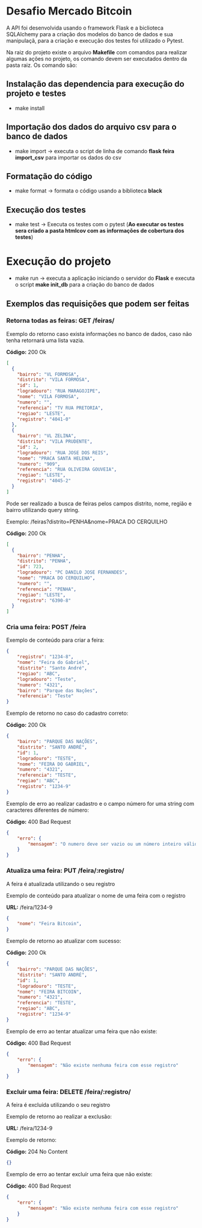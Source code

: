 # Desafio Mercado Bitcoin

A API foi desenvolvida usando o framework Flask e a biclioteca SQLAlchemy para a criação dos modelos do banco de dados e sua manipulaçã, para a criação e execução dos testes foi utilizado o Pytest.

Na raiz do projeto existe o arquivo **Makefile** com comandos para realizar algumas ações no projeto, os comando devem ser executados dentro da pasta raiz. Os comando são:

## Instalação das dependencia para execução do projeto e testes
* make install
## Importação dos dados do arquivo csv para o banco de dados
* make import -> executa o script de linha de comando **flask feira import_csv** para importar os dados do csv
## Formatação do código
* make format -> formata o código usando a biblioteca **black**
## Execução dos testes
* make test -> Executa os testes com o pytest (**Ao executar os testes sera criado a pasta htmlcov com as informações de cobertura dos testes**)
# Execução do projeto
* make run -> executa a aplicação iniciando o servidor do **Flask** e executa o script **make init_db** para a criação do banco de dados

## Exemplos das requisições que podem ser feitas

### **Retorna todas as feiras:** GET /feiras/

Exemplo do retorno caso exista informações no banco de dados, caso não tenha retornará uma lista vazia.

**Código:** 200 Ok

```json
[
  {
    "bairro": "VL FORMOSA", 
    "distrito": "VILA FORMOSA", 
    "id": 1, 
    "logradouro": "RUA MARAGOJIPE", 
    "nome": "VILA FORMOSA", 
    "numero": "", 
    "referencia": "TV RUA PRETORIA", 
    "regiao": "LESTE", 
    "registro": "4041-0"
  }, 
  {
    "bairro": "VL ZELINA", 
    "distrito": "VILA PRUDENTE", 
    "id": 2, 
    "logradouro": "RUA JOSE DOS REIS", 
    "nome": "PRACA SANTA HELENA", 
    "numero": "909", 
    "referencia": "RUA OLIVEIRA GOUVEIA", 
    "regiao": "LESTE", 
    "registro": "4045-2"
  }
]
```
Pode ser realizado a busca de feiras pelos campos distrito, nome, região e bairro utilizando query string.

Exemplo: /feiras?distrito=PENHA&nome=PRACA DO CERQUILHO

**Código:** 200 Ok

```json
[
  {
    "bairro": "PENHA", 
    "distrito": "PENHA", 
    "id": 723, 
    "logradouro": "PC DANILO JOSE FERNANDES", 
    "nome": "PRACA DO CERQUILHO", 
    "numero": "", 
    "referencia": "PENHA", 
    "regiao": "LESTE", 
    "registro": "6390-8"
  }
]
```

### **Cria uma feira:** POST /feira

Exemplo de conteúdo para criar a feira:
```json
{
    "registro": "1234-8",
    "nome": "Feira do Gabriel",
    "distrito": "Santo André",
    "regiao": "ABC",
    "logradouro": "Teste",
    "numero": "4321",
    "bairro": "Parque das Nações",
    "referencia": "Teste"
}
```

Exemplo de retorno no caso do cadastro correto:

**Código:** 200 Ok

```json
{
    "bairro": "PARQUE DAS NAÇÕES",
    "distrito": "SANTO ANDRÉ",
    "id": 1,
    "logradouro": "TESTE",
    "nome": "FEIRA DO GABRIEL",
    "numero": "4321",
    "referencia": "TESTE",
    "regiao": "ABC",
    "registro": "1234-9"
}
```

Exemplo de erro ao realizar cadastro e o campo número for uma string com caracteres diferentes de número:

**Código:** 400 Bad Request

```json
{
    "erro": {
        "mensagem": "O numero deve ser vazio ou um número inteiro válido"
    }
}
```
### **Atualiza uma feira:** PUT /feira/:registro/

A feira é atualizada utilizando o seu registro

Exemplo de conteúdo para atualizar o nome de uma feira com o registro 

**URL:** /feira/1234-9
```json
{
    "nome": "Feira Bitcoin",
}
```

Exemplo de retorno ao atualizar com sucesso:

**Código:** 200 Ok

```json
{
    "bairro": "PARQUE DAS NAÇÕES",
    "distrito": "SANTO ANDRÉ",
    "id": 1,
    "logradouro": "TESTE",
    "nome": "FEIRA BITCOIN",
    "numero": "4321",
    "referencia": "TESTE",
    "regiao": "ABC",
    "registro": "1234-9"
}
```

Exemplo de erro ao tentar atualizar uma feira que não existe:

**Código:** 400 Bad Request

```json
{
    "erro": {
        "mensagem": "Não existe nenhuma feira com esse registro"
    }
}
```

### **Excluir uma feira:** DELETE /feira/:registro/

A feira é excluída utilizando o seu registro

Exemplo de retorno ao realizar a exclusão:

**URL:** /feira/1234-9

Exemplo de retorno:

**Código:** 204 No Content

```json
{}
```

Exemplo de erro ao tentar excluír uma feira que não existe:

**Código:** 400 Bad Request

```json
{
    "erro": {
        "mensagem": "Não existe nenhuma feira com esse registro"
    }
}
```
